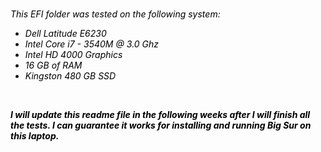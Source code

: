 <br>

<p><span style="color: #000000;"><em>This EFI folder was tested on the following system:</em></span></p>
<ul>
<li><span style="color: #000000;"><em>Dell Latitude E6230</em></span></li>
<li><span style="color: #000000;"><em>Intel Core i7 - 3540M @ 3.0 Ghz</em></span></li>
<li><span style="color: #000000;"><em>Intel HD 4000 Graphics</em></span></li>
<li><span style="color: #000000;"><em>16 GB of RAM</em></span></li>
<li><span style="color: #000000;"><em>Kingston 480 GB SSD</em></span></li>
</ul>
<p>&nbsp;</p>
<p><strong><span style="color: #000000;"><em>I will update this readme file in the following weeks after I will finish all the tests. I can guarantee it works for installing and running Big Sur on this laptop.</em></span></strong></p>
